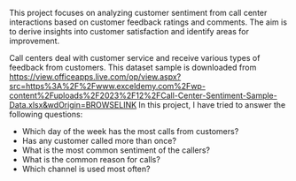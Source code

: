 This project focuses on analyzing customer sentiment from call center interactions based on customer feedback ratings and comments. The aim is to derive insights into customer satisfaction and identify areas for improvement.



Call centers deal with customer service and receive various types of feedback from customers.
This dataset sample is downloaded from https://view.officeapps.live.com/op/view.aspx?src=https%3A%2F%2Fwww.exceldemy.com%2Fwp-content%2Fuploads%2F2023%2F12%2FCall-Center-Sentiment-Sample-Data.xlsx&wdOrigin=BROWSELINK
In this project, I have tried to answer the following questions:

* Which day of the week has the most calls from customers?
* Has any customer called more than once?
* What is the most common sentiment of the callers?
* What is the common reason for calls?
* Which channel is used most often?
